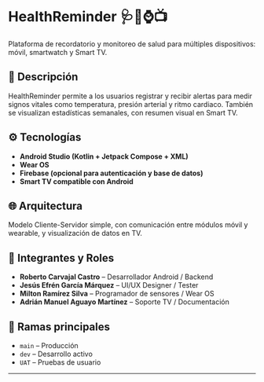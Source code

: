 # HealthReminder 🩺📱⌚📺

Plataforma de recordatorio y monitoreo de salud para múltiples dispositivos: móvil, smartwatch y Smart TV.

## 📌 Descripción
HealthReminder permite a los usuarios registrar y recibir alertas para medir signos vitales como temperatura, presión arterial y ritmo cardiaco. También se visualizan estadísticas semanales, con resumen visual en Smart TV.

## ⚙️ Tecnologías
- **Android Studio (Kotlin + Jetpack Compose + XML)**
- **Wear OS**
- **Firebase (opcional para autenticación y base de datos)**
- **Smart TV compatible con Android**

## 🌐 Arquitectura
Modelo Cliente-Servidor simple, con comunicación entre módulos móvil y wearable, y visualización de datos en TV.

## 👥 Integrantes y Roles
- **Roberto Carvajal Castro** – Desarrollador Android / Backend
- **Jesús Efrén García Márquez** – UI/UX Designer / Tester
- **Milton Ramírez Silva** – Programador de sensores / Wear OS
- **Adrián Manuel Aguayo Martínez** – Soporte TV / Documentación

## 📂 Ramas principales
- `main` – Producción
- `dev` – Desarrollo activo
- `UAT` – Pruebas de usuario

---

